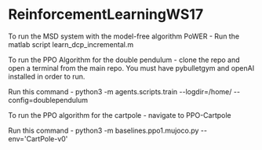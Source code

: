 # ReinforcementLearningWS17


To run the MSD system with the model-free algorithm PoWER -
Run the matlab script learn_dcp_incremental.m


To run the PPO Algorithm for the double pendulum - clone the repo and open a terminal from the main repo. 
You must have pybulletgym and openAI installed in order to run.

Run this command - python3 -m agents.scripts.train --logdir=/home/ --config=doublependulum

To run the PPO algorithm for the cartpole - navigate to PPO-Cartpole

Run this command - python3 -m baselines.ppo1.mujoco.py --env='CartPole-v0'



 
